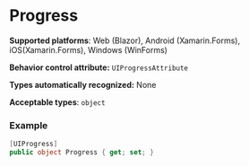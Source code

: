 # Progress

**Supported platforms**: Web (Blazor), Android (Xamarin.Forms), iOS(Xamarin.Forms), Windows (WinForms)

**Behavior control attribute:**  `UIProgressAttribute`

**Types automatically recognized:** None

**Acceptable types**: `object`

###  Example
```csharp
[UIProgress]
public object Progress { get; set; }
```